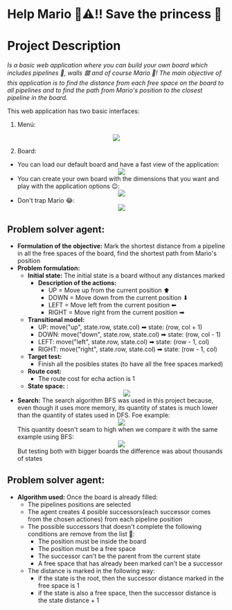 # Help Mario 👨⚠‼ Save the princess 👸

# Project Description
_Is a basic web application where you can build your own board which includes pipelines 🏁, walls 🟥 and of course Mario 👨! The main objective of this application is to find the distance from each free
space on the board to all pipelines and to find the path from Mario's position to the closest pipeline in the board._

This web application has two basic interfaces:
1. Menú:
  <div style="text-align:center"><img src="https://github.com/joangerard/mario-map-dussan/blob/main/screenshots/menu.jpg" /></div>

2. Board:
* You can load our default board and have a fast view of the application:<div style="text-align:center"><img src="https://github.com/joangerard/mario-map-dussan/blob/main/screenshots/default_board.jpg" /></div>
* You can create your own board with the dimensions that you want and play with the application options 😉: <div style="text-align:center"><img src="https://github.com/joangerard/mario-map-dussan/blob/main/screenshots/created_map.jpg" /></div>
* Don't trap Mario 😂:<div style="text-align:center"><img src="https://github.com/joangerard/mario-map-dussan/blob/main/screenshots/mario_trapped.jpg" /></div>
## Problem solver agent:
* **Formulation of the objective:** Mark the shortest distance from a pipeline in all the free spaces of the board, find the shortest path from Mario's position  
* **Problem formulation:** 
    * **Initial state:** The initial state is a board without any distances marked 
      * **Description of the actions:**
        * UP = Move up from the current position ⬆ 
        * DOWN = Move down from the current position ⬇
        * LEFT = Move left from the current position ⬅
        * RIGHT = Move right from the current position ➡
    * **Transitional model:**
        * UP: move("up", state.row, state.col) ➡ state: (row, col + 1)
        * DOWN: move("down", state.row, state.col) ➡ state: (row, col - 1)
        * LEFT: move("left", state.row, state.col) ➡ state: (row - 1, col)
        * RIGHT: move("right", state.row, state.col) ➡ state: (row - 1, col)
    * **Target test:**
      * Finish all the posibles states (to have all the free spaces marked)
    * **Route cost:**
      * The route cost for echa action is 1
    * **State space:** :<div style="text-align:center"><img src="https://github.com/joangerard/mario-map-dussan/blob/main/screenshots/states_bfs.jpg" /></div>     
* **Search:**
    The search algorithm BFS was used in this project because, even though it uses more memory, its quantity of states is much
  lower than the quantity of states used in DFS. Foe example: <div style="text-align:center"><img src="https://github.com/joangerard/mario-map-dussan/blob/main/screenshots/states using dfs.jpg" /></div>
  This quantity doesn't seam to high when we compare it with the same example using BFS: <div style="text-align:center"><img src="https://github.com/joangerard/mario-map-dussan/blob/main/screenshots/states_bfs.jpg" /></div>
  But testing both with bigger boards the difference was about thousands of states
  
## Problem solver agent:
* **Algorithm used:** Once the board is already filled:
    * The pipelines positions are selected
    * The agent creates 4 posible successors(each successor comes from the chosen actiones) from each pipeline position
    * The possible successors that doesn't complete the following conditions are remove from the list 🚫: 
        * The position must be inside the board
        * The position must be a free space
        * The successor can't be the parent from the current state
        * A free space that has already been marked can't be a successor
    * The distance is marked in the following way:
        * if the state is the root, then the successor distance marked in the free space is 1
        * if the state is also a free space, then the successor distance is the state distance + 1
    
